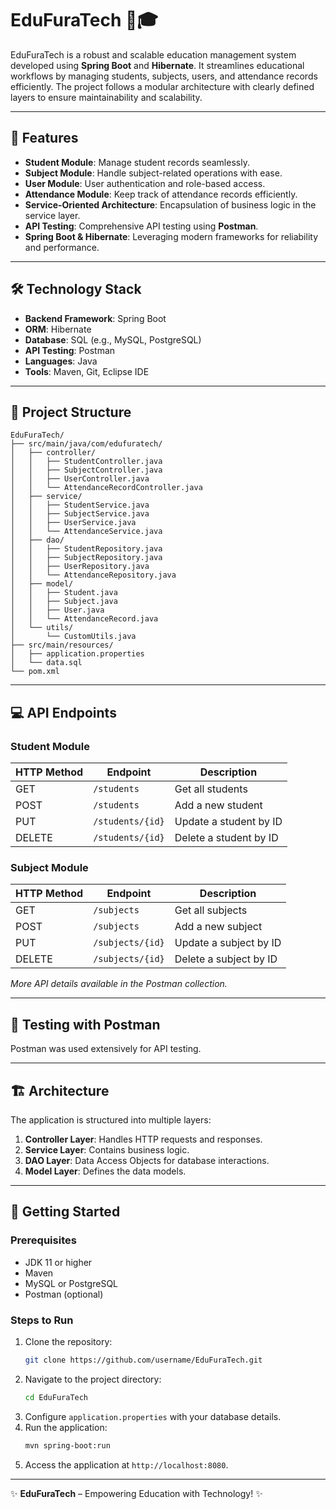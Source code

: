 
# EduFuraTech 📘🎓

EduFuraTech is a robust and scalable education management system developed using **Spring Boot** and **Hibernate**. It streamlines educational workflows by managing students, subjects, users, and attendance records efficiently. The project follows a modular architecture with clearly defined layers to ensure maintainability and scalability.

---

## 🚀 Features

- **Student Module**: Manage student records seamlessly.
- **Subject Module**: Handle subject-related operations with ease.
- **User Module**: User authentication and role-based access.
- **Attendance Module**: Keep track of attendance records efficiently.
- **Service-Oriented Architecture**: Encapsulation of business logic in the service layer.
- **API Testing**: Comprehensive API testing using **Postman**.
- **Spring Boot & Hibernate**: Leveraging modern frameworks for reliability and performance.

---

## 🛠️ Technology Stack

- **Backend Framework**: Spring Boot
- **ORM**: Hibernate
- **Database**: SQL (e.g., MySQL, PostgreSQL)
- **API Testing**: Postman
- **Languages**: Java
- **Tools**: Maven, Git, Eclipse IDE

---

## 📂 Project Structure

```
EduFuraTech/
├── src/main/java/com/edufuratech/
│   ├── controller/
│   │   ├── StudentController.java
│   │   ├── SubjectController.java
│   │   ├── UserController.java
│   │   └── AttendanceRecordController.java
│   ├── service/
│   │   ├── StudentService.java
│   │   ├── SubjectService.java
│   │   ├── UserService.java
│   │   └── AttendanceService.java
│   ├── dao/
│   │   ├── StudentRepository.java
│   │   ├── SubjectRepository.java
│   │   ├── UserRepository.java
│   │   └── AttendanceRepository.java
│   ├── model/
│   │   ├── Student.java
│   │   ├── Subject.java
│   │   ├── User.java
│   │   └── AttendanceRecord.java
│   └── utils/
│       └── CustomUtils.java
├── src/main/resources/
│   ├── application.properties
│   └── data.sql
└── pom.xml
```

---

## 💻 API Endpoints

### Student Module
| HTTP Method | Endpoint            | Description               |
|-------------|---------------------|---------------------------|
| GET         | `/students`         | Get all students          |
| POST        | `/students`         | Add a new student         |
| PUT         | `/students/{id}`    | Update a student by ID    |
| DELETE      | `/students/{id}`    | Delete a student by ID    |

### Subject Module
| HTTP Method | Endpoint            | Description               |
|-------------|---------------------|---------------------------|
| GET         | `/subjects`         | Get all subjects          |
| POST        | `/subjects`         | Add a new subject         |
| PUT         | `/subjects/{id}`    | Update a subject by ID    |
| DELETE      | `/subjects/{id}`    | Delete a subject by ID    |

*More API details available in the Postman collection.*

---

## 🧪 Testing with Postman

Postman was used extensively for API testing.

---

## 🏗️ Architecture

The application is structured into multiple layers:

1. **Controller Layer**: Handles HTTP requests and responses.
2. **Service Layer**: Contains business logic.
3. **DAO Layer**: Data Access Objects for database interactions.
4. **Model Layer**: Defines the data models.

---

## 📖 Getting Started

### Prerequisites
- JDK 11 or higher
- Maven
- MySQL or PostgreSQL
- Postman (optional)

### Steps to Run
1. Clone the repository:
   ```bash
   git clone https://github.com/username/EduFuraTech.git
   ```
2. Navigate to the project directory:
   ```bash
   cd EduFuraTech																									
   ```
3. Configure `application.properties` with your database details.
4. Run the application:
   ```bash
   mvn spring-boot:run
   ```
5. Access the application at `http://localhost:8080`.

---

✨ **EduFuraTech** – Empowering Education with Technology! ✨
